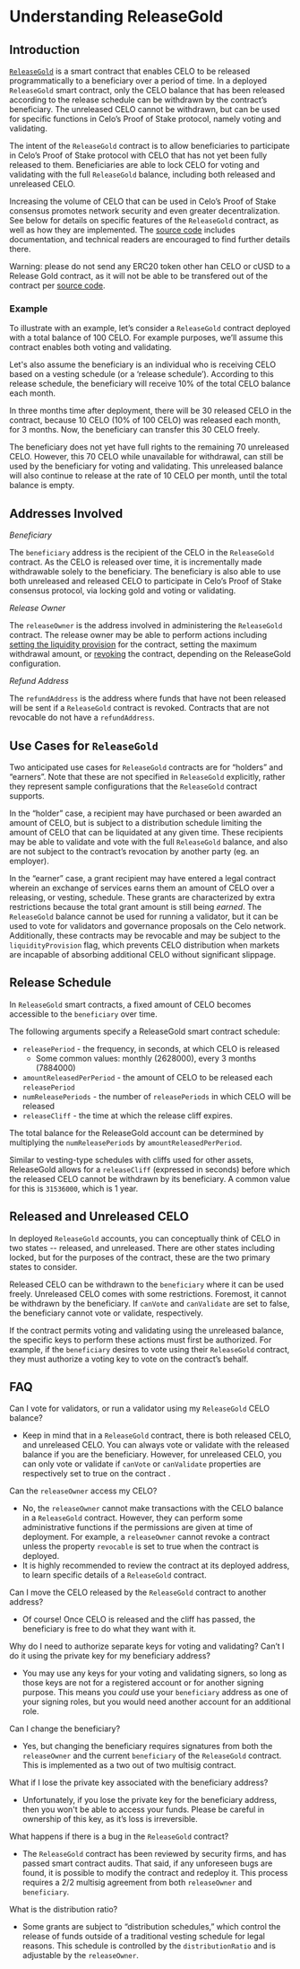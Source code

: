 # Understanding ReleaseGold

## Introduction

[`ReleaseGold`](https://github.com/celo-org/celo-monorepo/blob/master/packages/protocol/contracts/governance/ReleaseGold.sol) is a smart contract that enables CELO to be released programmatically to a beneficiary over a period of time. In a deployed `ReleaseGold` smart contract, only the CELO balance that has been released according to the release schedule can be withdrawn by the contract’s beneficiary. The unreleased CELO cannot be withdrawn, but can be used for specific functions in Celo’s Proof of Stake protocol, namely voting and validating.

The intent of the `ReleaseGold` contract is to allow beneficiaries to participate in Celo’s Proof of Stake protocol with CELO that has not yet been fully released to them. Beneficiaries are able to lock CELO for voting and validating with the full `ReleaseGold` balance, including both released and unreleased CELO.

Increasing the volume of CELO that can be used in Celo’s Proof of Stake consensus promotes network security and even greater decentralization. See below for details on specific features of the `ReleaseGold` contract, as well as how they are implemented. The [source code](https://github.com/celo-org/celo-monorepo/blob/master/packages/protocol/contracts/governance/ReleaseGold.sol) includes documentation, and technical readers are encouraged to find further details there.

Warning: please do not send any ERC20 token other han CELO or cUSD to a Release Gold contract, as it will not be able to be transfered out of the contract per [source code](https://github.com/celo-org/celo-monorepo/blob/master/packages/protocol/contracts/governance/ReleaseGold.sol#L164).

### Example

To illustrate with an example, let’s consider a `ReleaseGold` contract deployed with a total balance of 100 CELO. For example purposes, we’ll assume this contract enables both voting and validating.

Let's also assume the beneficiary is an individual who is receiving CELO based on a vesting schedule \(or a ‘release schedule’\). According to this release schedule, the beneficiary will receive 10% of the total CELO balance each month.

In three months time after deployment, there will be 30 released CELO in the contract, because 10 CELO \(10% of 100 CELO\) was released each month, for 3 months. Now, the beneficiary can transfer this 30 CELO freely.

The beneficiary does not yet have full rights to the remaining 70 unreleased CELO. However, this 70 CELO while unavailable for withdrawal, can still be used by the beneficiary for voting and validating. This unreleased balance will also continue to release at the rate of 10 CELO per month, until the total balance is empty.

## Addresses Involved

_Beneficiary_

The `beneficiary` address is the recipient of the CELO in the `ReleaseGold` contract. As the CELO is released over time, it is incrementally made withdrawable solely to the beneficiary. The beneficiary is also able to use both unreleased and released CELO to participate in Celo’s Proof of Stake consensus protocol, via locking gold and voting or validating.

_Release Owner_

The `releaseOwner` is the address involved in administering the `ReleaseGold` contract. The release owner may be able to perform actions including [setting the liquidity provision](https://github.com/celo-org/celo-monorepo/blob/master/packages/protocol/contracts/governance/ReleaseGold.sol#L268) for the contract, setting the maximum withdrawal amount, or [revoking](https://github.com/celo-org/celo-monorepo/blob/master/packages/protocol/contracts/governance/ReleaseGold.sol#L362) the contract, depending on the ReleaseGold configuration.

_Refund Address_

The `refundAddress` is the address where funds that have not been released will be sent if a `ReleaseGold` contract is revoked. Contracts that are not revocable do not have a `refundAddress`.

## Use Cases for `ReleaseGold`

Two anticipated use cases for `ReleaseGold` contracts are for “holders” and “earners”. Note that these are not specified in `ReleaseGold` explicitly, rather they represent sample configurations that the `ReleaseGold` contract supports.

In the “holder” case, a recipient may have purchased or been awarded an amount of CELO, but is subject to a distribution schedule limiting the amount of CELO that can be liquidated at any given time. These recipients may be able to validate and vote with the full `ReleaseGold` balance, and also are not subject to the contract’s revocation by another party \(eg. an employer\).

In the “earner” case, a grant recipient may have entered a legal contract wherein an exchange of services earns them an amount of CELO over a releasing, or vesting, schedule. These grants are characterized by extra restrictions because the total grant amount is still being _earned_. The `ReleaseGold` balance cannot be used for running a validator, but it can be used to vote for validators and governance proposals on the Celo network. Additionally, these contracts may be revocable and may be subject to the `liquidityProvision` flag, which prevents CELO distribution when markets are incapable of absorbing additional CELO without significant slippage.

## Release Schedule

In `ReleaseGold` smart contracts, a fixed amount of CELO becomes accessible to the `beneficiary` over time.

The following arguments specify a ReleaseGold smart contract schedule:

* `releasePeriod` - the frequency, in seconds, at which CELO is released
  * Some common values: monthly \(2628000\), every 3 months \(7884000\)
* `amountReleasedPerPeriod` - the amount of CELO to be released each `releasePeriod`
* `numReleasePeriods` - the number of `releasePeriods` in which CELO will be released
* `releaseCliff` - the time at which the release cliff expires.

The total balance for the ReleaseGold account can be determined by multiplying the `numReleasePeriods` by `amountReleasedPerPeriod`.

Similar to vesting-type schedules with cliffs used for other assets, ReleaseGold allows for a `releaseCliff` \(expressed in seconds\) before which the released CELO cannot be withdrawn by its beneficiary. A common value for this is `31536000`, which is 1 year.

## Released and Unreleased CELO

In deployed `ReleaseGold` accounts, you can conceptually think of CELO in two states -- released, and unreleased. There are other states including locked, but for the purposes of the contract, these are the two primary states to consider.

Released CELO can be withdrawn to the `beneficiary` where it can be used freely. Unreleased CELO comes with some restrictions. Foremost, it cannot be withdrawn by the beneficiary. If `canVote` and `canValidate` are set to false, the beneficiary cannot vote or validate, respectively.

If the contract permits voting and validating using the unreleased balance, the specific keys to perform these actions must first be authorized. For example, if the `beneficiary` desires to vote using their `ReleaseGold` contract, they must authorize a voting key to vote on the contract’s behalf.

## FAQ

Can I vote for validators, or run a validator using my `ReleaseGold` CELO balance?

* Keep in mind that in a `ReleaseGold` contract, there is both released CELO, and unreleased CELO. You can always vote or validate with the released balance if you are the beneficiary. However, for unreleased CELO, you can only vote or validate if `canVote` or `canValidate` properties are respectively set to true on the contract .

Can the `releaseOwner` access my CELO?

* No, the `releaseOwner` cannot make transactions with the CELO balance in a `ReleaseGold` contract. However, they can perform some administrative functions if the permissions are given at time of deployment. For example, a `releaseOwner` cannot revoke a contract unless the property `revocable` is set to true when the contract is deployed.
* It is highly recommended to review the contract at its deployed address, to learn specific details of a `ReleaseGold` contract.

Can I move the CELO released by the `ReleaseGold` contract to another address?

* Of course! Once CELO is released and the cliff has passed, the beneficiary is free to do what they want with it.

Why do I need to authorize separate keys for voting and validating? Can’t I do it using the private key for my beneficiary address?

* You may use any keys for your voting and validating signers, so long as those keys are not for a registered account or for another signing purpose. This means you _could_ use your `beneficiary` address as one of your signing roles, but you would need another account for an additional role.

Can I change the beneficiary?

* Yes, but changing the beneficiary requires signatures from both the `releaseOwner` and the current `beneficiary` of the `ReleaseGold` contract. This is implemented as a two out of two multisig contract.

What if I lose the private key associated with the beneficiary address?

* Unfortunately, if you lose the private key for the beneficiary address, then you won't be able to access your funds. Please be careful in ownership of this key, as it’s loss is irreversible.

What happens if there is a bug in the `ReleaseGold` contract?

* The `ReleaseGold` contract has been reviewed by security firms, and has passed smart contract audits. That said, if any unforeseen bugs are found, it is possible to modify the contract and redeploy it. This process requires a 2/2 multisig agreement from both `releaseOwner` and `beneficiary`.

What is the distribution ratio?

* Some grants are subject to “distribution schedules,” which control the release of funds outside of a traditional vesting schedule for legal reasons. This schedule is controlled by the `distributionRatio` and is adjustable by the `releaseOwner`.

